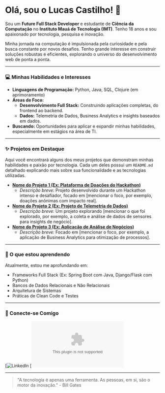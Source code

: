 # Olá, sou o Lucas Castilho! 👋

Sou um **Future Full Stack Developer** e estudante de **Ciência da Computação** no **Instituto Mauá de Tecnologia (IMT)**. Tenho 18 anos e sou apaixonado por tecnologia, pesquisa e inovação.

Minha jornada na computação é impulsionada pela curiosidade e pela busca constante por novos desafios. Tenho grande interesse em construir soluções robustas e eficientes, explorando o universo do desenvolvimento web de ponta a ponta.

---

### 💻 Minhas Habilidades e Interesses

* **Linguagens de Programação:** Python, Java, SQL, Clojure (em aprimoramento)
* **Áreas de Foco:**
    * **Desenvolvimento Full Stack:** Construindo aplicações completas, do frontend ao backend.
    * **Dados:** Telemetria de Dados, Business Analytics e insights baseados em dados.
* **Buscando:** Oportunidades para aplicar e expandir minhas habilidades, especialmente em estágios na área de TI.

---

### ✨ Projetos em Destaque

Aqui você encontrará alguns dos meus projetos que demonstram minhas habilidades e paixão por tecnologia. Cada um deles possui um `README.md` detalhado explicando mais sobre sua funcionalidade e as tecnologias utilizadas.

* [**Nome do Projeto 1 (Ex: Plataforma de Doações do Hackathon)**](link-para-o-repositorio-do-projeto-1)
    * *Descrição breve:* Projeto desenvolvido durante um Hackathon intenso e desafiador, focado em [mencionar o foco, por exemplo, doações anônimas com impacto real].
* [**Nome do Projeto 2 (Ex: Projeto de Telemetria de Dados)**](link-para-o-repositorio-do-projeto-2)
    * *Descrição breve:* Um projeto explorando [mencionar o que foi explorado, por exemplo, a coleta e análise de dados de sensores para insights de negócio].
* [**Nome do Projeto 3 (Ex: Aplicação de Análise de Negócios)**](link-para-o-repositorio-do-projeto-3)
    * *Descrição breve:* Focado em [mencionar o foco, por exemplo, a aplicação de Business Analytics para otimização de processos].

---

### 🌱 O que estou aprendendo

Atualmente, estou me aprofundando em:

* Frameworks Full Stack (Ex: Spring Boot com Java, Django/Flask com Python)
* Bancos de Dados Relacionais e Não Relacionais
* Arquitetura de Sistemas
* Práticas de Clean Code e Testes

---

### 🤝 Conecte-se Comigo

[![LinkedIn](https://www.linkedin.com/in/lucas-castilho-43bb28354/)
[![Email](mailto:lubertanhe@gmail.com)

---

> "A tecnologia é apenas uma ferramenta. As pessoas, em si, são o motor da inovação." - Bill Gates
<!--
**Castilho27/Castilho27** is a ✨ _special_ ✨ repository because its `README.md` (this file) appears on your GitHub profile.

Here are some ideas to get you started:

- 🔭 I’m currently working on ...
- 🌱 I’m currently learning ...
- 👯 I’m looking to collaborate on ...
- 🤔 I’m looking for help with ...
- 💬 Ask me about ...
- 📫 How to reach me: ...
- 😄 Pronouns: ...
- ⚡ Fun fact: ...
-->
